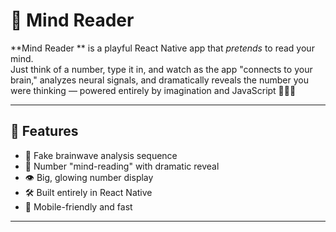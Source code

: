 # 🧠 Mind Reader 

**Mind Reader ** is a playful React Native app that *pretends* to read your mind.  
Just think of a number, type it in, and watch as the app "connects to your brain," analyzes neural signals, and dramatically reveals the number you were thinking — powered entirely by imagination and JavaScript 🧙‍♂️✨

---

## 🎯 Features

- 🧠 Fake brainwave analysis sequence
- 🔮 Number "mind-reading" with dramatic reveal
- 👁️ Big, glowing number display
- 🛠 Built entirely in React Native
- 📱 Mobile-friendly and fast

---

